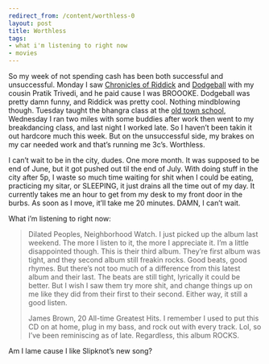 ```yaml
---
redirect_from: /content/worthless-0
layout: post
title: Worthless
tags:
- what i'm listening to right now
- movies
---
```

So my week of not spending cash has been both successful and unsuccessful. Monday I saw [Chronicles of Riddick](http://www.imdb.com/title/tt0296572/) and [Dodgeball](http://www.dodgeballmovie.com/) with my cousin Pratik Trivedi, and he paid cause I was BROOOKE. Dodgeball was pretty damn funny, and Riddick was pretty cool. Nothing mindblowing though. Tuesday taught the bhangra class at the [old town school](http://www.oldtownschool.org/), Wednesday I ran two miles with some buddies after work then went to my breakdancing class, and last night I worked late. So I haven’t been takin it out hardcore much this week. But on the unsuccessful side, my brakes on my car needed work and that’s running me 3c’s. Worthless.

I can’t wait to be in the city, dudes. One more month. It was supposed to be end of June, but it got pushed out til the end of July. With doing stuff in the city after 5p, I waste so much time waiting for shit when I could be eating, practicing my sitar, or SLEEPING, it just drains all the time out of my day. It currently takes me an hour to get from my desk to my front door in the burbs. As soon as I move, it’ll take me 20 minutes. DAMN, I can’t wait.

What i’m listening to right now:

>
> Dilated Peoples, Neighborhood Watch. I just picked up the album last weekend. The more I listen to it, the more I appreciate it. I’m a little disappointed though. This is their third album. They’re first album was tight, and they second album still freakin rocks. Good beats, good rhymes. But there’s not too much of a difference from this latest album and their last. The beats are still tight, lyrically it could be better. But I wish I saw them try more shit, and change things up on me like they did from their first to their second. Either way, it still a good listen.
>
> James Brown, 20 All-time Greatest Hits. I remember I used to put this CD on at home, plug in my bass, and rock out with every track. Lol, so I’ve been reminiscing as of late. Regardless, this album ROCKS.
>

Am I lame cause I like Slipknot’s new song?
